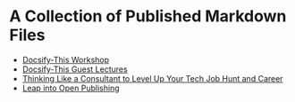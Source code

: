# A Collection of Published Markdown Files

* [Docsify-This Workshop](https://docsify-this.net/?basePath=https://raw.githubusercontent.com/paulhibbitts/published-markdown-files/main&homepage=docsify-this-workshop-2023.md&edit-link=https://github.com/paulhibbitts/published-markdown-files/blob/main/docsify-this-workshop-2023.md&font-family=Merriweather,Georgia,serif&link-color=1d96f1&dark-mode=true)
* [Docsify-This Guest Lectures](https://docsify-this.net/?basePath=https://raw.githubusercontent.com/paulhibbitts/published-markdownfiles/main&homepage=docsify-this-guest-lectures.md&edit-link=https://github.com/paulhibbitts/published-markdown-files/blob/main/docsify-this-guest-lectures.md&font-family=Merriweather,Georgia,serif&header-weight=600&dark-mode=true)
* [Thinking Like a Consultant to Level Up Your Tech Job Hunt and Career](https://docsify-this.net/?basePath=https://raw.githubusercontent.com/paulhibbitts/published-markdown-files/main&homepage=thinking-like-a-consultant.md&toc=true&toc-headings=h2,h3&header-weight=600&zoom-images=true&dark-mode=auto#/)
* [Leap into Open Publishing](https://docsify-this.net/?basePath=https://raw.githubusercontent.com/paulhibbitts/published-markdown-files/main&homepage=leap-into-open-publishing.md&edit-link=https://raw.githubusercontent.com/paulhibbitts/published-markdown-files/refs/heads/main/leap-into-open-publishing.md&edit-link-text=View%20as%20Markdown&edit-link-emoji=:page_facing_up:&font-family=Merriweather,Georgia,serif&header-weight=600&dark-mode=auto)

